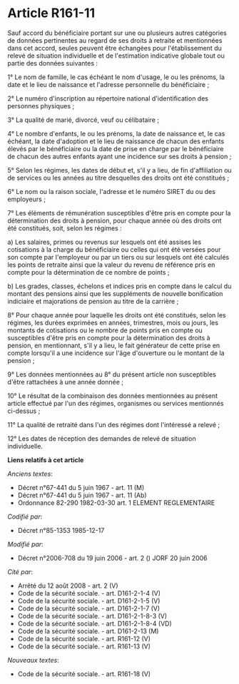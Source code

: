 # Article R161-11

Sauf accord du bénéficiaire portant sur une ou plusieurs autres catégories de données pertinentes au regard de ses droits à
retraite et mentionnées dans cet accord, seules peuvent être échangées pour l'établissement du relevé de situation
individuelle et de l'estimation indicative globale tout ou partie des données suivantes :

1° Le nom de famille, le cas échéant le nom d'usage, le ou les prénoms, la date et le lieu de naissance et l'adresse
personnelle du bénéficiaire ;

2° Le numéro d'inscription au répertoire national d'identification des personnes physiques ;

3° La qualité de marié, divorcé, veuf ou célibataire ;

4° Le nombre d'enfants, le ou les prénoms, la date de naissance et, le cas échéant, la date d'adoption et le lieu de
naissance de chacun des enfants élevés par le bénéficiaire ou la date de prise en charge par le bénéficiaire de chacun des
autres enfants ayant une incidence sur ses droits à pension ;

5° Selon les régimes, les dates de début et, s'il y a lieu, de fin d'affiliation ou de services ou les années au titre
desquelles des droits ont été constitués ;

6° Le nom ou la raison sociale, l'adresse et le numéro SIRET du ou des employeurs ;

7° Les éléments de rémunération susceptibles d'être pris en compte pour la détermination des droits à pension, pour chaque
année où des droits ont été constitués, soit, selon les régimes :

a) Les salaires, primes ou revenus sur lesquels ont été assises les cotisations à la charge du bénéficiaire ou celles qui ont
été versées pour son compte par l'employeur ou par un tiers ou sur lesquels ont été calculés les points de retraite ainsi que
la valeur du revenu de référence pris en compte pour la détermination de ce nombre de points ;

b) Les grades, classes, échelons et indices pris en compte dans le calcul du montant des pensions ainsi que les suppléments
de nouvelle bonification indiciaire et majorations de pension au titre de la carrière ;

8° Pour chaque année pour laquelle les droits ont été constitués, selon les régimes, les durées exprimées en années,
trimestres, mois ou jours, les montants de cotisations ou le nombre de points pris en compte ou susceptibles d'être pris en
compte pour la détermination des droits à pension, en mentionnant, s'il y a lieu, le fait générateur de cette prise en compte
lorsqu'il a une incidence sur l'âge d'ouverture ou le montant de la pension ;

9° Les données mentionnées au 8° du présent article non susceptibles d'être rattachées à une année donnée ;

10° Le résultat de la combinaison des données mentionnées au présent article effectué par l'un des régimes, organismes ou
services mentionnés ci-dessus ;

11° La qualité de retraité dans l'un des régimes dont l'intéressé a relevé ;

12° Les dates de réception des demandes de relevé de situation individuelle.

**Liens relatifs à cet article**

_Anciens textes_:

  - Décret n°67-441 du 5 juin 1967 - art. 11 (M)
  - Décret n°67-441 du 5 juin 1967 - art. 11 (Ab)
  - Ordonnance 82-290 1982-03-30 art. 1 ELEMENT REGLEMENTAIRE

_Codifié par_:

  - Décret n°85-1353 1985-12-17

_Modifié par_:

  - Décret n°2006-708 du 19 juin 2006 - art. 2 () JORF 20 juin 2006

_Cité par_:

  - Arrêté du 12 août 2008 - art. 2 (V)
  - Code de la sécurité sociale. - art. D161-2-1-4 (V)
  - Code de la sécurité sociale. - art. D161-2-1-5 (V)
  - Code de la sécurité sociale. - art. D161-2-1-7 (V)
  - Code de la sécurité sociale. - art. D161-2-1-8-3 (V)
  - Code de la sécurité sociale. - art. D161-2-1-8-4 (VD)
  - Code de la sécurité sociale. - art. D161-2-13 (M)
  - Code de la sécurité sociale. - art. R161-12 (V)
  - Code de la sécurité sociale. - art. R161-13 (V)

_Nouveaux textes_:

  - Code de la sécurité sociale. - art. R161-18 (V)
